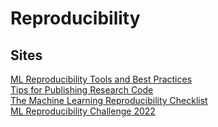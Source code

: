 # Reproducibility

## Sites
[ML Reproducibility Tools and Best Practices](https://koustuvsinha.com//practices_for_reproducibility/)  
[Tips for Publishing Research Code](https://github.com/paperswithcode/releasing-research-code)  
[The Machine Learning Reproducibility Checklist](https://www.cs.mcgill.ca/~jpineau/ReproducibilityChecklist.pdf)  
[ML Reproducibility Challenge 2022](https://paperswithcode.com/rc2022)  
